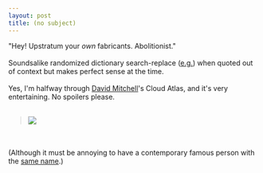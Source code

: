 ```yaml
---
layout: post
title: (no subject)
---
```


<div class="entry-item s2-entrytext">"Hey! Upstratum your <i>own</i> fabricants. Abolitionist."<br/><br/>Soundsalike randomized dictionary search-replace (<a href="http://ferkeltongs.livejournal.com/13708.html" rel="nofollow">e.g.</a>) when quoted out of context but makes perfect sense at the time.<br/><br/>Yes, I'm halfway through <a href="http://www.google.co.uk/url?sa=U&amp;start=2&amp;q=http://en.wikipedia.org/wiki/David_Mitchell_(author)&amp;ei=ZvplSdCvDYiKjAfrm6TFBw&amp;usg=AFQjCNHINJpNu31vum-ua7porX46Ko1dkA" rel="nofollow">David Mitchell</a>'s Cloud Atlas, and it's very entertaining. No spoilers please.<br/><br/><blockquote><img src="http://tbn1.google.com/images?q=tbn:qJ-FbAtMG0Y8-M:http://www.gonzalobarr.com/blog/wp-content/uploads/2008/01/david-mitchell.jpg"/></blockquote><br/><br/>(Although it must be annoying to have a contemporary famous person with the <a href="http://www.google.co.uk/url?sa=U&amp;start=1&amp;q=http://en.wikipedia.org/wiki/David_Mitchell_(actor)&amp;ei=ZvplSdCvDYiKjAfrm6TFBw&amp;usg=AFQjCNEegh1nds96ukWSIRdiJS57yInKpQ" rel="nofollow">same name</a>.)</div>